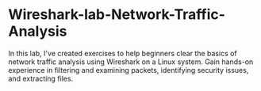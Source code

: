 # Wireshark-lab-Network-Traffic-Analysis
In this lab, I've created exercises to help beginners clear the basics of network traffic analysis using Wireshark on a Linux system. Gain hands-on experience in filtering and examining packets, identifying security issues, and extracting files.
